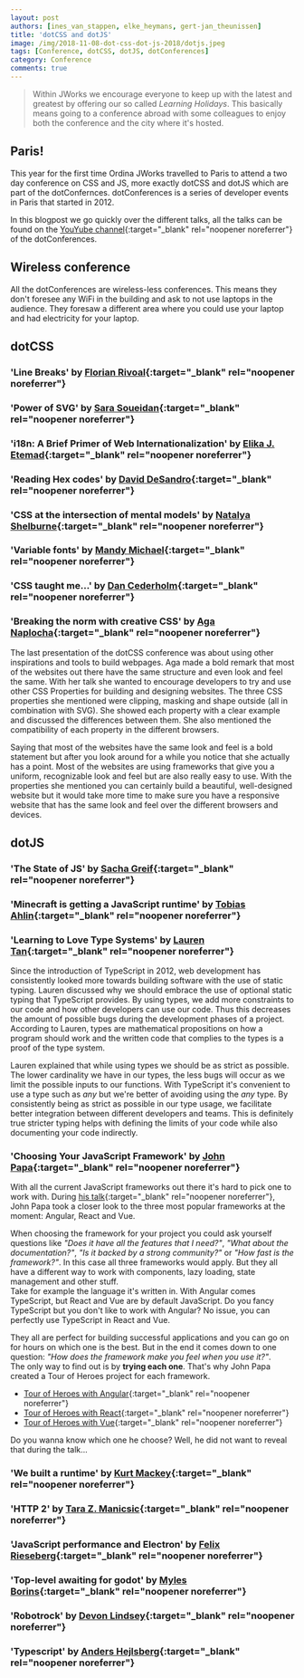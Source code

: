 ```yaml
---
layout: post
authors: [ines_van_stappen, elke_heymans, gert-jan_theunissen]
title: 'dotCSS and dotJS'
image: /img/2018-11-08-dot-css-dot-js-2018/dotjs.jpeg
tags: [Conference, dotCSS, dotJS, dotConferences]
category: Conference
comments: true
---
```


> Within JWorks we encourage everyone to keep up with the latest and greatest by offering our so called _Learning Holidays_.
> This basically means going to a conference abroad with some colleagues to enjoy both the conference and the city where it's hosted.

## Paris!
This year for the first time Ordina JWorks travelled to Paris to attend a two day conference on CSS and JS, more exactly dotCSS and dotJS which are part of the dotConfernces. dotConferences is a series of developer events in Paris that started in 2012. 

In this blogpost we go quickly over the different talks, all the talks can be found on the [YouYube channel](https://www.youtube.com/user/dotconferences){:target="_blank" rel="noopener noreferrer"} of the dotConferences.


## Wireless conference
All the dotConferences are wireless-less conferences. This means they don't foresee any WiFi in the building and ask to not use laptops in the audience. They foresaw a different area where you could use your laptop and had electricity for your laptop.

## dotCSS

### 'Line Breaks' by [Florian Rivoal](https://twitter.com/frivoal){:target="_blank" rel="noopener noreferrer"}

### 'Power of SVG' by [Sara Soueidan](https://twitter.com/SaraSoueidan){:target="_blank" rel="noopener noreferrer"}

### 'i18n: A Brief Primer of Web Internationalization' by [Elika J. Etemad](https://twitter.com/fantasai){:target="_blank" rel="noopener noreferrer"}

### 'Reading Hex codes' by [David DeSandro](https://twitter.com/desandro){:target="_blank" rel="noopener noreferrer"}

### 'CSS at the intersection of mental models' by [Natalya Shelburne](https://twitter.com/natalyathree){:target="_blank" rel="noopener noreferrer"}

### 'Variable fonts' by [Mandy Michael](https://twitter.com/mandy_kerr){:target="_blank" rel="noopener noreferrer"}

### 'CSS taught me…' by [Dan Cederholm](https://twitter.com/simplebits){:target="_blank" rel="noopener noreferrer"}

### 'Breaking the norm with creative CSS' by [Aga Naplocha](https://twitter.com/aganaplocha){:target="_blank" rel="noopener noreferrer"}

The last presentation of the dotCSS conference was about using other inspirations and tools to build webpages. Aga made a bold remark that most of the websites out there have the same structure and even look and feel the same. With her talk she wanted to encourage developers to try and use other CSS Properties for building and designing websites. The three CSS properties she mentioned were clipping, masking and shape outside (all in combination with SVG). She showed each property with a clear example and discussed the differences between them. She also mentioned the compatibility of each property in the different browsers. 

Saying that most of the websites have the same look and feel is a bold statement but after you look around for a while you notice that she actually has a point. Most of the websites are using frameworks that give you a uniform, recognizable look and feel but are also really easy to use. With the properties she mentioned you can certainly build a beautiful, well-designed website but it would take more time to make sure you have a responsive website that has the same look and feel over the different browsers and devices.

## dotJS

### 'The State of JS' by [Sacha Greif](https://twitter.com/sachagreif){:target="_blank" rel="noopener noreferrer"}

### 'Minecraft is getting a JavaScript runtime' by [Tobias Ahlin](https://twitter.com/tobiasahlin){:target="_blank" rel="noopener noreferrer"}

### 'Learning to Love Type Systems' by [Lauren Tan](https://twitter.com/sugarpirate_){:target="_blank" rel="noopener noreferrer"}

Since the introduction of TypeScript in 2012, web development has consistently looked more towards building software with the use of static typing. Lauren discussed why we should embrace the use of optional static typing that TypeScript provides. By using types, we add more constraints to our code and how other developers can use our code. Thus this decreases the amount of possible bugs during the development phases of a project. According to Lauren, types are mathematical propositions on how a program should work and the written code that complies to the types is a proof of the type system.

Lauren explained that while using types we should be as strict as possible. The lower cardinality we have in our types, the less bugs will occur as we limit the possible inputs to our functions. With TypeScript it's convenient to use a type such as *any* but we're better of avoiding using the *any* type. By consistently being as strict as possible in our type usage, we facilitate better integration between different developers and teams. This is definitely true stricter typing helps with defining the limits of your code while also documenting your code indirectly.

### 'Choosing Your JavaScript Framework' by [John Papa](https://twitter.com/john_papa){:target="_blank" rel="noopener noreferrer"}

With all the current JavaScript frameworks out there it's hard to pick one to work with. During [his talk](https://www.dotconferences.com/2018/11/john-papa-choosing-your-javascript-framework){:target="_blank" rel="noopener noreferrer"}, 
John Papa took a closer look to the three most popular frameworks at the moment: Angular, React and Vue.

When choosing the framework for your project you could ask yourself questions like _"Does it have all the features that I need?"_, 
_"What about the documentation?"_, _"Is it backed by a strong community?"_ or _"How fast is the framework?"_.
In this case all three frameworks would apply. But they all have a different way to work with components, lazy loading, state management and other stuff.  
Take for example the language it's written in. With Angular comes TypeScript, but React and Vue are by default JavaScript. 
Do you fancy TypeScript but you don't like to work with Angular? No issue, you can perfectly use TypeScript in React and Vue.

They all are perfect for building successful applications and you can go on for hours on which one is the best.
But in the end it comes down to one question: _"How does the framework make you feel when you use it?"_.  
The only way to find out is by __trying each one__. That's why John Papa created a Tour of Heroes project for each framework.

* [Tour of Heroes with Angular](https://jpapa.me/hero-angular){:target="_blank" rel="noopener noreferrer"}
* [Tour of Heroes with React](https://jpapa.me/hero-react){:target="_blank" rel="noopener noreferrer"}
* [Tour of Heroes with Vue](https://jpapa.me/heroes-vue){:target="_blank" rel="noopener noreferrer"}

Do you wanna know which one he choose? Well, he did not want to reveal that during the talk... 

### 'We built a runtime' by [Kurt Mackey](https://twitter.com/mrkurt){:target="_blank" rel="noopener noreferrer"}

### 'HTTP 2' by [Tara Z. Manicsic](https://twitter.com/tzmanics){:target="_blank" rel="noopener noreferrer"}

### 'JavaScript performance and Electron' by [Felix Rieseberg](https://twitter.com/felixrieseberg){:target="_blank" rel="noopener noreferrer"}

### 'Top-level awaiting for godot' by [Myles Borins](https://twitter.com/mylesborins){:target="_blank" rel="noopener noreferrer"}

### 'Robotrock' by [Devon Lindsey](https://twitter.com/devonbl){:target="_blank" rel="noopener noreferrer"}

### 'Typescript' by [Anders Hejlsberg](https://twitter.com/ahejlsberg){:target="_blank" rel="noopener noreferrer"}
